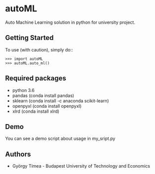 # autoML
Auto Machine Learning solution in python for university project.

## Getting Started

To use (with caution), simply do::

    >>> import autoML
    >>> autoML.auto_ml()

## Required packages
* python 3.6
* pandas (conda install pandas)
* sklearn (conda install -c anaconda scikit-learn)
* openpyxl (conda install openpyxl)
* xlrd (conda install xlrd)

## Demo

You can see a demo script about usage in my_sript.py

## Authors

* György Tímea - Budapest University of Technology and Economics

